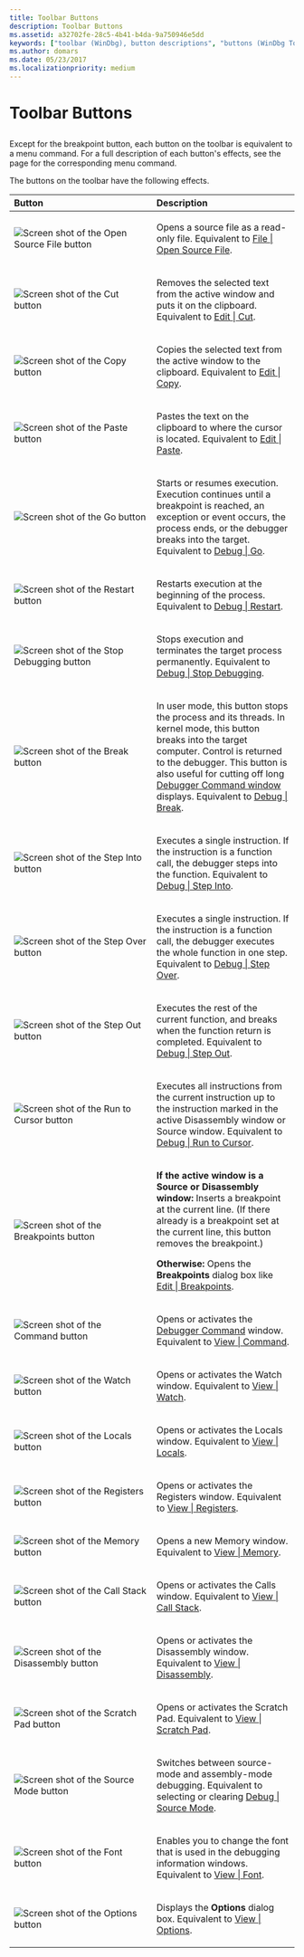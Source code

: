 ```yaml
---
title: Toolbar Buttons
description: Toolbar Buttons
ms.assetid: a32702fe-28c5-4b41-b4da-9a750946e5dd
keywords: ["toolbar (WinDbg), button descriptions", "buttons (WinDbg Toolbar), descriptions"]
ms.author: domars
ms.date: 05/23/2017
ms.localizationpriority: medium
---
```


# Toolbar Buttons


## <span id="ddk_toolbar_buttons_dbg"></span><span id="DDK_TOOLBAR_BUTTONS_DBG"></span>


Except for the breakpoint button, each button on the toolbar is equivalent to a menu command. For a full description of each button's effects, see the page for the corresponding menu command.

The buttons on the toolbar have the following effects.

<table>
<colgroup>
<col width="50%" />
<col width="50%" />
</colgroup>
<thead>
<tr class="header">
<th align="left">Button</th>
<th align="left">Description</th>
</tr>
</thead>
<tbody>
<tr class="odd">
<td align="left"><img src="images/tbopen.png" alt="Screen shot of the Open Source File button" /></td>
<td align="left"><p>Opens a source file as a read-only file. Equivalent to <a href="file---open-source-file.md" data-raw-source="[File | Open Source File](file---open-source-file.md)">File | Open Source File</a>.</p></td>
</tr>
<tr class="even">
<td align="left"><img src="images/tbcut.png" alt="Screen shot of the Cut button" /></td>
<td align="left"><p>Removes the selected text from the active window and puts it on the clipboard. Equivalent to <a href="edit---cut.md" data-raw-source="[Edit | Cut](edit---cut.md)">Edit | Cut</a>.</p></td>
</tr>
<tr class="odd">
<td align="left"><img src="images/tbcopy.png" alt="Screen shot of the Copy button" /></td>
<td align="left"><p>Copies the selected text from the active window to the clipboard. Equivalent to <a href="edit---copy.md" data-raw-source="[Edit | Copy](edit---copy.md)">Edit | Copy</a>.</p></td>
</tr>
<tr class="even">
<td align="left"><img src="images/tbpaste.png" alt="Screen shot of the Paste button" /></td>
<td align="left"><p>Pastes the text on the clipboard to where the cursor is located. Equivalent to <a href="edit---paste.md" data-raw-source="[Edit | Paste](edit---paste.md)">Edit | Paste</a>.</p></td>
</tr>
<tr class="odd">
<td align="left"><img src="images/tbgo.png" alt="Screen shot of the Go button" /></td>
<td align="left"><p>Starts or resumes execution. Execution continues until a breakpoint is reached, an exception or event occurs, the process ends, or the debugger breaks into the target. Equivalent to <a href="debug---go.md" data-raw-source="[Debug | Go](debug---go.md)">Debug | Go</a>.</p></td>
</tr>
<tr class="even">
<td align="left"><img src="images/tbrestart.png" alt="Screen shot of the Restart button" /></td>
<td align="left"><p>Restarts execution at the beginning of the process. Equivalent to <a href="debug---restart.md" data-raw-source="[Debug | Restart](debug---restart.md)">Debug | Restart</a>.</p></td>
</tr>
<tr class="odd">
<td align="left"><img src="images/tbstop.png" alt="Screen shot of the Stop Debugging button" /></td>
<td align="left"><p>Stops execution and terminates the target process permanently. Equivalent to <a href="debug---stop-debugging.md" data-raw-source="[Debug | Stop Debugging](debug---stop-debugging.md)">Debug | Stop Debugging</a>.</p></td>
</tr>
<tr class="even">
<td align="left"><img src="images/tbbreak.png" alt="Screen shot of the Break button" /></td>
<td align="left"><p>In user mode, this button stops the process and its threads. In kernel mode, this button breaks into the target computer. Control is returned to the debugger. This button is also useful for cutting off long <a href="the-debugger-command-window.md" data-raw-source="[Debugger Command window](the-debugger-command-window.md)">Debugger Command window</a> displays. Equivalent to <a href="debug---break.md" data-raw-source="[Debug | Break](debug---break.md)">Debug | Break</a>.</p></td>
</tr>
<tr class="odd">
<td align="left"><img src="images/tbinto.png" alt="Screen shot of the Step Into button" /></td>
<td align="left"><p>Executes a single instruction. If the instruction is a function call, the debugger steps into the function. Equivalent to <a href="debug---step-into.md" data-raw-source="[Debug | Step Into](debug---step-into.md)">Debug | Step Into</a>.</p></td>
</tr>
<tr class="even">
<td align="left"><img src="images/tbover.png" alt="Screen shot of the Step Over button" /></td>
<td align="left"><p>Executes a single instruction. If the instruction is a function call, the debugger executes the whole function in one step. Equivalent to <a href="debug---step-over.md" data-raw-source="[Debug | Step Over](debug---step-over.md)">Debug | Step Over</a>.</p></td>
</tr>
<tr class="odd">
<td align="left"><img src="images/tbout.png" alt="Screen shot of the Step Out button" /></td>
<td align="left"><p>Executes the rest of the current function, and breaks when the function return is completed. Equivalent to <a href="debug---step-out.md" data-raw-source="[Debug | Step Out](debug---step-out.md)">Debug | Step Out</a>.</p></td>
</tr>
<tr class="even">
<td align="left"><img src="images/tbcursor.png" alt="Screen shot of the Run to Cursor button" /></td>
<td align="left"><p>Executes all instructions from the current instruction up to the instruction marked in the active Disassembly window or Source window. Equivalent to <a href="debug---run-to-cursor.md" data-raw-source="[Debug | Run to Cursor](debug---run-to-cursor.md)">Debug | Run to Cursor</a>.</p></td>
</tr>
<tr class="odd">
<td align="left"><img src="images/tbbp.png" alt="Screen shot of the Breakpoints button" /></td>
<td align="left"><p><strong>If the active window is a Source or Disassembly window:</strong> Inserts a breakpoint at the current line. (If there already is a breakpoint set at the current line, this button removes the breakpoint.)</p>
<p><strong>Otherwise:</strong> Opens the <strong>Breakpoints</strong> dialog box like <a href="edit---breakpoints.md" data-raw-source="[Edit | Breakpoints](edit---breakpoints.md)">Edit | Breakpoints</a>.</p></td>
</tr>
<tr class="even">
<td align="left"><img src="images/tbcmd.png" alt="Screen shot of the Command button" /></td>
<td align="left"><p>Opens or activates the <a href="the-debugger-command-window.md" data-raw-source="[Debugger Command](the-debugger-command-window.md)">Debugger Command</a> window. Equivalent to <a href="view---command.md" data-raw-source="[View | Command](view---command.md)">View | Command</a>.</p></td>
</tr>
<tr class="odd">
<td align="left"><img src="images/tbwatch.png" alt="Screen shot of the Watch button" /></td>
<td align="left"><p>Opens or activates the Watch window. Equivalent to <a href="view---watch.md" data-raw-source="[View | Watch](view---watch.md)">View | Watch</a>.</p></td>
</tr>
<tr class="even">
<td align="left"><img src="images/tblocal.png" alt="Screen shot of the Locals button" /></td>
<td align="left"><p>Opens or activates the Locals window. Equivalent to <a href="view---locals.md" data-raw-source="[View | Locals](view---locals.md)">View | Locals</a>.</p></td>
</tr>
<tr class="odd">
<td align="left"><img src="images/tbreg.png" alt="Screen shot of the Registers button" /></td>
<td align="left"><p>Opens or activates the Registers window. Equivalent to <a href="view---registers.md" data-raw-source="[View | Registers](view---registers.md)">View | Registers</a>.</p></td>
</tr>
<tr class="even">
<td align="left"><img src="images/tbmem.png" alt="Screen shot of the Memory button" /></td>
<td align="left"><p>Opens a new Memory window. Equivalent to <a href="view---memory.md" data-raw-source="[View | Memory](view---memory.md)">View | Memory</a>.</p></td>
</tr>
<tr class="odd">
<td align="left"><img src="images/tbcall.png" alt="Screen shot of the Call Stack button" /></td>
<td align="left"><p>Opens or activates the Calls window. Equivalent to <a href="view---call-stack.md" data-raw-source="[View | Call Stack](view---call-stack.md)">View | Call Stack</a>.</p></td>
</tr>
<tr class="even">
<td align="left"><img src="images/tbdisasm2.png" alt="Screen shot of the Disassembly button" /></td>
<td align="left"><p>Opens or activates the Disassembly window. Equivalent to <a href="view---disassembly.md" data-raw-source="[View | Disassembly](view---disassembly.md)">View | Disassembly</a>.</p></td>
</tr>
<tr class="odd">
<td align="left"><img src="images/tbspad.png" alt="Screen shot of the Scratch Pad button" /></td>
<td align="left"><p>Opens or activates the Scratch Pad. Equivalent to <a href="view---scratch-pad.md" data-raw-source="[View | Scratch Pad](view---scratch-pad.md)">View | Scratch Pad</a>.</p></td>
</tr>
<tr class="even">
<td align="left"><img src="images/tbsrcasm.png" alt="Screen shot of the Source Mode button" /></td>
<td align="left"><p>Switches between source-mode and assembly-mode debugging. Equivalent to selecting or clearing <a href="debug---source-mode.md" data-raw-source="[Debug | Source Mode](debug---source-mode.md)">Debug | Source Mode</a>.</p></td>
</tr>
<tr class="odd">
<td align="left"><img src="images/tbfont.png" alt="Screen shot of the Font button" /></td>
<td align="left"><p>Enables you to change the font that is used in the debugging information windows. Equivalent to <a href="view---font.md" data-raw-source="[View | Font](view---font.md)">View | Font</a>.</p></td>
</tr>
<tr class="even">
<td align="left"><img src="images/tbopt.png" alt="Screen shot of the Options button" /></td>
<td align="left"><p>Displays the <strong>Options</strong> dialog box. Equivalent to <a href="view---options.md" data-raw-source="[View | Options](view---options.md)">View | Options</a>.</p></td>
</tr>
</tbody>
</table>

 

 

 





